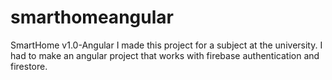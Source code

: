 # smarthomeangular
SmartHome v1.0-Angular
I made this project for a subject at the university.
I had to make an angular project that works with firebase authentication and firestore.
